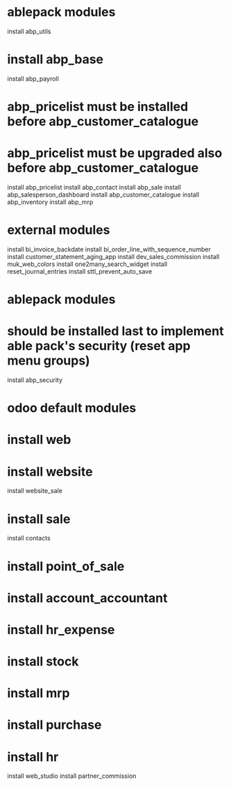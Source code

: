 # ablepack modules
install abp_utils
# install abp_base
install abp_payroll
# abp_pricelist must be installed before abp_customer_catalogue 
# abp_pricelist must be upgraded also before abp_customer_catalogue 
install abp_pricelist
install abp_contact
install abp_sale
install abp_salesperson_dashboard
install abp_customer_catalogue
install abp_inventory
install abp_mrp

# external modules
install bi_invoice_backdate
install bi_order_line_with_sequence_number
install customer_statement_aging_app
install dev_sales_commission
install muk_web_colors
install one2many_search_widget
install reset_journal_entries
install sttl_prevent_auto_save

# ablepack modules
# should be installed last to implement able pack's security (reset app menu groups)
install abp_security

# odoo default modules
# install web
# install website
install website_sale
# install sale
install contacts
# install point_of_sale
# install account_accountant
# install hr_expense
# install stock
# install mrp
# install purchase
# install hr
install web_studio
install partner_commission

